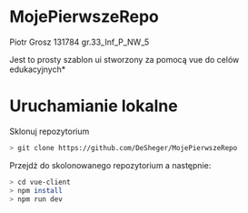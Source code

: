 # MojePierwszeRepo
Piotr Grosz 131784 gr.33_Inf_P_NW_5

Jest to prosty szablon ui stworzony za pomocą vue do celów edukacyjnych*

# Uruchamianie lokalne
Sklonuj repozytorium

```bash
> git clone https://github.com/DeSheger/MojePierwszeRepo
```
Przejdż do skolonowanego repozytorium a następnie:

```bash
> cd vue-client
> npm install
> npm run dev
```
